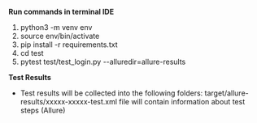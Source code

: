 **Run commands in terminal IDE**
1. python3 -m venv env
2. source env/bin/activate
3. pip install -r requirements.txt
4. cd test
5. pytest test/test_login.py --alluredir=allure-results

**Test Results**

- Test results will be collected into the following folders:
target/allure-results/xxxxx-xxxxx-test.xml file will contain information about test steps (Allure)
